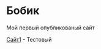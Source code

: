 # Бобик
Мой первый опубликованый сайт

[Сайт1](https://bobirechek.github.io/my_first_site/less/) - Тестовый

